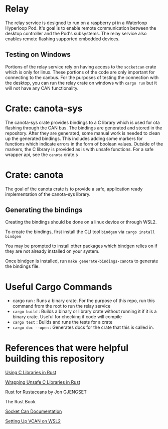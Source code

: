 # Relay
The relay service is designed to run on a raspberry pi in a Waterloop Hyperloop Pod. It's goal is to enable remote communication between the desktop controller and the Pod's subsystems.
The relay service also enables remote flashing supported embedded devices.

## Testing on Windows
Portions of the relay service rely on having access to the `socketcan` crate which is only for linux. These portions of the code are only important for connecting to the canbus.
For the purposes of testing the connection with the desktop, you can run the relay crate on windows with `cargo run` but it will not have any CAN functionality.

# Crate: canota-sys
The canota-sys crate provides bindings to a C library which is used for ota flashing through the CAN bus.
The bindings are generated and stored in the repository. After they are generated, some manual work is needed
to clean up the generated bindings. This includes adding some markers for functions which indicate errors in the form of boolean values. Outside of the markers, the C library is provided as is with unsafe functions. For a safe wrapper api, see the `canota` crate.s

# Crate: canota
The goal of the canota crate is to provide a safe, application ready implementation of the canota-sys library.



## Generating the bindings
Creating the bindings should be done on a linux device or through WSL2.

To create the bindings, first install the CLI tool `bindgen` via `cargo install bindgen`

You may be prompted to install other packages which bindgen relies on if they are not already installed on your system.

Once bindgen is installed, run `make generate-bindings-canota` to generate the bindings file.


# Useful Cargo Commands
-   cargo run  : Runs a binary crate. For the purpose of this repo, run this command from the root to run the relay service
- `cargo build` : Builds a binary or library crate without running it if it is a binary crate. Useful for checking if code will compile
- `cargo test` : Builds and runs the tests for a crate
- `cargo doc --open` : Generates docs for the crate that this is called in.


# References that were helpful building this repository

[Using C Libraries in Rust](https://medium.com/dwelo-r-d/using-c-libraries-in-rust-13961948c72a)

[Wrapping Unsafe C Libraries in Rust](https://medium.com/dwelo-r-d/wrapping-unsafe-c-libraries-in-rust-d75aeb283c65)

Rust for Rustaceans by Jon GJENGSET

The Rust Book

[Socket Can Documentation](https://www.kernel.org/doc/html/latest/networking/can.html)

[Setting Up VCAN on WSL2](https://github.com/microsoft/WSL/issues/5533)
